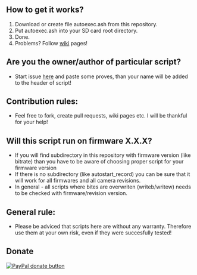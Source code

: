 
## How to get it works?

1. Download or create file autoexec.ash from this repository.
2. Put autoexec.ash into your SD card root directory.
3. Done.
4. Problems? Follow [wiki](https://github.com/PJanisio/Xiaomi_Yi_autoexec/wiki) pages!

## Are you the owner/author of particular script?

* Start issue [here](https://github.com/PJanisio/Xiaomi_Yi_autoexec.ash/issues) and paste some proves, than your name will be added to the header of script!

## Contribution rules:

* Feel free to fork, create pull requests, wiki pages etc. I will be thankful for your help!  

## Will this script run on firmware X.X.X?

* If you will find subdirectory in this repository with firmware version (like bitrate) than you have to be aware of choosing proper script for your firmware version
* If there is no subdirectory (like autostart_record) you can be sure that it will work for all firmwares and all camera revisions.
* In general - all scripts where bites are overwriten (writeb/writew) needs to be checked with firmware/revision version.

## General rule:

* Please be adviced that scripts here are without any warranty. Therefore use them at your own risk, even if they were succesfully tested!  

## Donate
<span class="badge-paypal"><a href="https://www.paypal.com/cgi-bin/webscr?cmd=_donations&business=p%2ejanisio%40gmail%2ecom&lc=GB&item_name=Donate%20for%20efforts&no_note=0&currency_code=USD&bn=PP%2dDonationsBF%3abtn_donate_SM%2egif%3aNonHostedGuest"><img src="https://img.shields.io/badge/paypal-donate-yellow.svg" alt="PayPal donate button" /></a></span>
